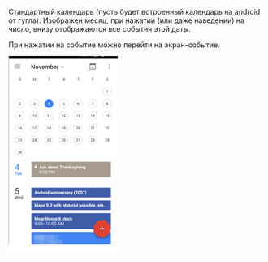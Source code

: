 Cтандартный календарь (пусть будет встроенный календарь на android от гугла).
Изображен месяц, при нажатии (или даже наведении) на число, внизу отображаются все события этой даты.

При нажатии на событие можно перейти на экран-событие.

![google example](https://github.com/ivlevdm/technotrack-android-1/blob/master/screens/calendar/calendar_example.PNG)
